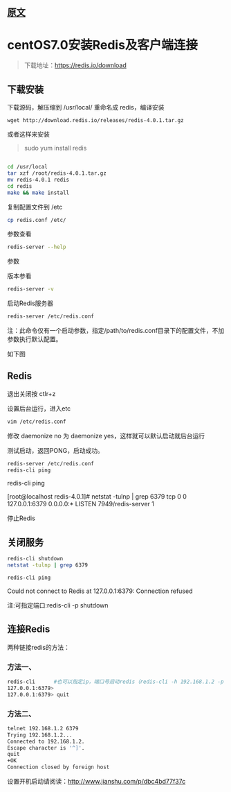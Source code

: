 
## [原文](https://www.jianshu.com/p/257afa87d30d)

# centOS7.0安装Redis及客户端连接

> 下载地址：https://redis.io/download

## 下载安装
下载源码，解压缩到 /usr/local/ 重命名成 redis，编译安装
```
wget http://download.redis.io/releases/redis-4.0.1.tar.gz
```
或者这样来安装
> sudo yum install redis 

```bash

cd /usr/local
tar xzf /root/redis-4.0.1.tar.gz
mv redis-4.0.1 redis
cd redis
make && make install

```
复制配置文件到  /etc

```bash
cp redis.conf /etc/

```
参数查看

```bash
redis-server --help

```





参数

版本参看

```bash
redis-server -v

```
启动Redis服务器

```bash
redis-server /etc/redis.conf


```

注：此命令仅有一个启动参数，指定/path/to/redis.conf目录下的配置文件，不加参数执行默认配置。

如下图





## Redis

退出关闭按 ctlr+z

设置后台运行，进入etc

```bash
vim /etc/redis.conf

```

修改 daemonize no 为 daemonize yes，这样就可以默认启动就后台运行

测试启动，返回PONG，启动成功。

```bash
redis-server /etc/redis.conf
redis-cli ping

```

 
redis-cli ping

[root@localhost redis-4.0.1]# netstat -tulnp | grep 6379 
tcp        0      0 127.0.0.1:6379              0.0.0.0:*                   LISTEN      7949/redis-server 1 

停止Redis

## 关闭服务

```bash
redis-cli shutdown
netstat -tulnp | grep 6379

redis-cli ping

```
Could not connect to Redis at 127.0.0.1:6379: Connection refused

注:可指定端口:redis-cli -p <port> shutdown

## 连接Redis
两种链接redis的方法：

### 方法一、

```bash
redis-cli      #也可以指定ip，端口号启动redis（redis-cli -h 192.168.1.2 -p 6379） 
127.0.0.1:6379>  
127.0.0.1:6379> quit

```
### 方法二、

```bash
telnet 192.168.1.2 6379 
Trying 192.168.1.2... 
Connected to 192.168.1.2. 
Escape character is '^]'. 
quit 
+OK 
Connection closed by foreign host

```
设置开机启动请阅读：<http://www.jianshu.com/p/dbc4bd77f37c>
 